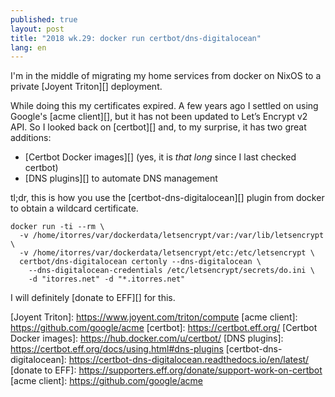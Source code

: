 ```yaml
---
published: true
layout: post
title: "2018 wk.29: docker run certbot/dns-digitalocean"
lang: en
---
```


I'm in the middle of migrating my home services from docker on NixOS
to a private [Joyent Triton][] deployment.

While doing this my certificates expired. A few years ago I settled on
using Google's [acme client][], but it has not been updated to Let’s
Encrypt v2 API. So I looked back on [certbot][] and, to my surprise,
it has two great additions:

- [Certbot Docker images][] (yes, it is *that long* since I last
  checked certbot)
- [DNS plugins][] to automate DNS management

tl;dr, this is how you use the [certbot-dns-digitalocean][] plugin
from docker to obtain a wildcard certificate.

```
docker run -ti --rm \
  -v /home/itorres/var/dockerdata/letsencrypt/var:/var/lib/letsencrypt \
  -v /home/itorres/var/dockerdata/letsencrypt/etc:/etc/letsencrypt \
  certbot/dns-digitalocean certonly --dns-digitalocean \
    --dns-digitalocean-credentials /etc/letsencrypt/secrets/do.ini \
	-d "itorres.net" -d "*.itorres.net"
```

I will definitely [donate to EFF][] for this.

[Joyent Triton]: https://www.joyent.com/triton/compute [acme client]: https://github.com/google/acme
[certbot]: https://certbot.eff.org/
[Certbot Docker images]: https://hub.docker.com/u/certbot/
[DNS plugins]: https://certbot.eff.org/docs/using.html#dns-plugins
[certbot-dns-digitalocean]: https://certbot-dns-digitalocean.readthedocs.io/en/latest/
[donate to EFF]: https://supporters.eff.org/donate/support-work-on-certbot
[acme client]: https://github.com/google/acme
